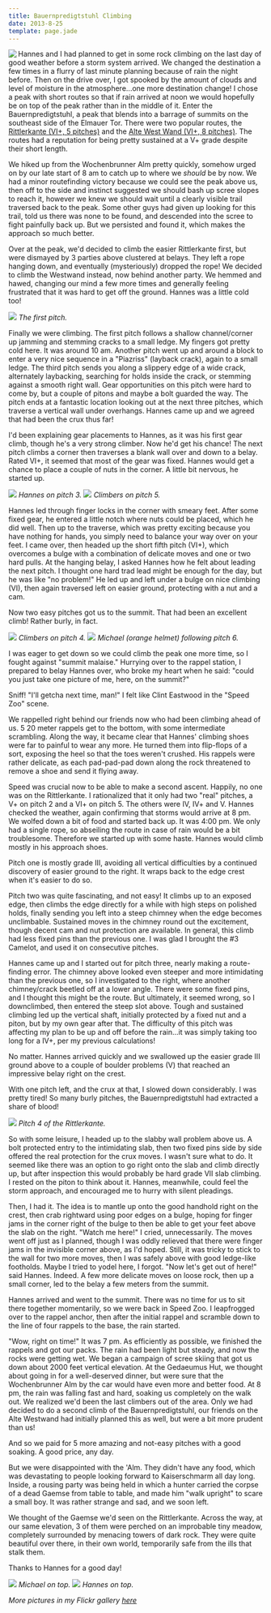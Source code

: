 ```yaml
---
title: Bauernpredigtstuhl Climbing
date: 2013-8-25
template: page.jade
---
```


<a href="http://www.flickr.com/photos/ripsawridge/9587361033/"><img align="left" src="http://farm6.static.flickr.com/5510/9587361033_e52a8251be.jpg" /></a>
Hannes and I had planned to get in some rock climbing on the last day of good weather before a storm system arrived. We changed the destination a few times in a flurry of last minute planning because of rain the night before. Then on the drive over, I got spooked by the amount of clouds and level of moisture in the atmosphere...one more destination change! I chose a peak with short routes so that if rain arrived at noon we would hopefully be on top of the peak rather than in the middle of it. Enter the Bauernpredigtstuhl, a peak that blends into a barrage of summits on the southeast side of the Elmauer Tor. There were two popular routes, the <a href="http://www.bergsteigen.com/klettern/tirol/kaiser-gebirge/rittlerkante">Rittlerkante (VI+, 5 pitches)</a> and the <a href="http://www.bergsteigen.com/klettern/tirol/kaiser-gebirge/alte-westwand">Alte West Wand (VI+, 8 pitches)</a>. The routes had a reputation for being pretty sustained at a V+ grade despite their short length.


We hiked up from the Wochenbrunner Alm pretty quickly, somehow urged on by our
late start of 8 am to catch up to where we *should* be by now. We had a minor
routefinding victory because we could see the peak above us, then off to the
side and instinct suggested we should bash up scree slopes to reach it, however
we knew we should wait until a clearly visible trail traversed back to the
peak. Some other guys had given up looking for this trail, told us there was
none to be found, and descended into the scree to fight painfully back up. But
we persisted and found it, which makes the approach so much better.


Over at the peak, we'd decided to climb the easier Rittlerkante first, but were
dismayed by 3 parties above clustered at belays. They left a rope hanging down,
and eventually (mysteriously) dropped the rope! We decided to climb the Westwand
instead, now behind another party. We hemmed and hawed, changing our mind a few
more times and generally feeling frustrated that it was hard to get off the
ground. Hannes was a little cold too!

<a href="http://www.flickr.com/photos/ripsawridge/9590159398/"><img src="http://farm3.static.flickr.com/2817/9590159398_2ec6d60e67_b.jpg" /></a>
<i>The first pitch.</i>



Finally we were climbing. The first pitch follows a shallow channel/corner up
jamming and stemming cracks to a small ledge. My fingers got pretty cold
here. It was around 10 am. Another pitch went up and around a block to enter a
very nice sequence in a "Piazriss" (layback crack), again to a small ledge. The
third pitch sends you along a slippery edge of a wide crack, alternately
laybacking, searching for holds inside the crack, or stemming against a smooth
right wall. Gear opportunities on this pitch were hard to come by, but a couple
of pitons and maybe a bolt guarded the way. The pitch ends at a fantastic
location looking out at the next three pitches, which traverse a vertical wall
under overhangs. Hannes came up and we agreed that had been the crux thus far!


I'd been explaining gear placements to Hannes, as it was his first gear climb,
though he's a very strong climber. Now he'd get his chance! The next pitch
climbs a corner then traverses a blank wall over and down to a belay. Rated VI+,
it seemed that most of the gear was fixed. Hannes would get a chance to place a
couple of nuts in the corner. A little bit nervous, he started up.


<a href="http://www.flickr.com/photos/ripsawridge/9590165840/"><img src="http://farm4.static.flickr.com/3677/9590165840_3ef828a5e3.jpg" /></a>
<i>Hannes on pitch 3.</i>
<a href="http://www.flickr.com/photos/ripsawridge/9587373677/"><img src="http://farm3.static.flickr.com/2870/9587373677_63d5ba59df.jpg" /></a>
<i>Climbers on pitch 5.</i>



Hannes led through finger locks in the corner with smeary feet. After some fixed
gear, he entered a little notch where nuts could be placed, which he did
well. Then up to the traverse, which was pretty exciting because you have
nothing for hands, you simply need to balance your way over on your feet. I came
over, then headed up the short fifth pitch (VI+), which overcomes a bulge with a
combination of delicate moves and one or two hard pulls. At the hanging belay, I
asked Hannes how he felt about leading the next pitch. I thought one hard trad
lead might be enough for the day, but he was like "no problem!" He led up and
left under a bulge on nice climbing (VI), then again traversed left on easier
ground, protecting with a nut and a cam.


Now two easy pitches got us to the summit. That had been an excellent climb! Rather burly, in fact.


<a href="http://www.flickr.com/photos/ripsawridge/9587376047/"><img src="http://farm3.static.flickr.com/2808/9587376047_e3a5e63fb1_b.jpg" /></a>
<i>Climbers on pitch 4.</i>
<a href="http://www.flickr.com/photos/ripsawridge/9590172212/"><img src="http://farm8.static.flickr.com/7290/9590172212_f22f8df364_b.jpg" /></a>
<i>Michael (orange helmet) following pitch 6.</i>


I was eager to get down so we could climb the peak one more time, so I fought
against "summit malaise." Hurrying over to the rappel station, I prepared to
belay Hannes over, who broke my heart when he said: "could you just take one
picture of me, here, on the summit?"


Sniff! "I'll getcha next time, man!" I felt like Clint Eastwood in the "Speed Zoo" scene.


We rappelled right behind our friends now who had been climbing ahead of us. 5
20 meter rappels get to the bottom, with some intermediate scrambling. Along the
way, it became clear that Hannes' climbing shoes were far to painful to wear any
more. He turned them into flip-flops of a sort, exposing the heel so that the
toes weren't crushed. His rappels were rather delicate, as each pad-pad-pad down
along the rock threatened to remove a shoe and send it flying away.


Speed was crucial now to be able to make a second ascent. Happily, no one was on
the Rittlerkante. I rationalized that it only had two "real" pitches, a V+ on
pitch 2 and a VI+ on pitch 5. The others were IV, IV+ and V. Hannes checked the
weather, again confirming that storms would arrive at 8 pm. We wolfed down a bit
of food and started back up. It was 4:00 pm. We only had a single rope, so
abseiling the route in case of rain would be a bit troublesome. Therefore we
started up with some haste. Hannes would climb mostly in his approach shoes.


Pitch one is mostly grade III, avoiding all vertical difficulties by a continued
discovery of easier ground to the right. It wraps back to the edge crest when
it's easier to do so.


Pitch two was quite fascinating, and not easy! It climbs up to an exposed edge,
then climbs the edge directly for a while with high steps on polished holds,
finally sending you left into a steep chimney when the edge becomes
unclimbable. Sustained moves in the chimney round out the excitement, though
decent cam and nut protection are available. In general, this climb had less
fixed pins than the previous one. I was glad I brought the #3 Camelot, and used
it on consecutive pitches.


Hannes came up and I started out for pitch three, nearly making a route-finding
error. The chimney above looked even steeper and more intimidating than the
previous one, so I investigated to the right, where another chimney/crack
beetled off at a lower angle. There were some fixed pins, and I thought this
might be the route. But ultimately, it seemed wrong, so I downclimbed, then
entered the steep slot above. Tough and sustained climbing led up the vertical
shaft, initially protected by a fixed nut and a piton, but by my own gear after
that. The difficulty of this pitch was affecting my plan to be up and off before
the rain...it was simply taking too long for a IV+, per my previous
calculations!


No matter. Hannes arrived quickly and we swallowed up the easier grade III
ground above to a couple of boulder problems (V) that reached an impressive
belay right on the crest.

With one pitch left, and the crux at that, I slowed down considerably. I was
pretty tired! So many burly pitches, the Bauernpredigtstuhl had extracted a
share of blood!


<a href="http://www.flickr.com/photos/ripsawridge/9587385819/"><img src="http://farm3.static.flickr.com/2851/9587385819_8993599c57.jpg" /></a>
<i>Pitch 4 of the Rittlerkante.</i>


So with some leisure, I headed up to the slabby wall problem above us. A
bolt protected entry to the intimidating slab, then two fixed pins side by side
offered the real protection for the crux moves. I wasn't sure what to do. It
seemed like there was an option to go right onto the slab and climb directly up,
but after inspection this would probably be hard grade VII slab climbing. I
rested on the piton to think about it. Hannes, meanwhile, could feel the storm
approach, and encouraged me to hurry with silent pleadings.


Then, I had it. The idea is to mantle up onto the good handhold right on the
crest, then crab rightward using poor edges on a bulge, hoping for finger jams
in the corner right of the bulge to then be able to get your feet above the slab
on the right. "Watch me here!" I cried, unnecessarily. The moves went off just
as I planned, though I was oddly relieved that there were finger jams in the
invisible corner above, as I'd hoped. Still, it was tricky to stick to the wall
for two more moves, then I was safely above with good ledge-like
footholds. Maybe I tried to yodel here, I forgot. "Now let's get out of here!"
said Hannes. Indeed. A few more delicate moves on loose rock, then up a small
corner, led to the belay a few meters from the summit.


Hannes arrived and went to the summit. There was no time for us to sit there
together momentarily, so we were back in Speed Zoo. I leapfrogged over to the
rappel anchor, then after the initial rappel and scramble down to the line of
four rappels to the base, the rain started.


"Wow, right on time!" It was 7 pm. As efficiently as possible, we finished the
rappels and got our packs. The rain had been light but steady, and now the rocks
were getting wet. We began a campaign of scree skiing that got us down about
2000 feet vertical elevation. At the Gedaeumus Hut, we thought about going in
for a well-deserved dinner, but were sure that the Wochenbrunner Alm by the car
would have even more and better food. At 8 pm, the rain was falling fast and
hard, soaking us completely on the walk out. We realized we'd been the last
climbers out of the area. Only we had decided to do a second climb of the
Bauernpredigtstuhl, our friends on the Alte Westwand had initially planned this
as well, but were a bit more prudent than us!


And so we paid for 5 more amazing and not-easy pitches with a good soaking. A good price, any day.


But we were disappointed with the 'Alm. They didn't have any food, which was
devastating to people looking forward to Kaiserschmarm all day long. Inside, a
rousing party was being held in which a hunter carried the corpse of a dead
Gaemse from table to table, and made him "walk upright" to scare a small boy. It
was rather strange and sad, and we soon left.


We thought of the Gaemse we'd seen on the Rittlerkante. Across the way, at our
same elevation, 3 of them were perched on an improbable tiny meadow, completely
surrounded by menacing towers of dark rock. They were quite beautiful over
there, in their own world, temporarily safe from the ills that stalk them.


Thanks to Hannes for a good day!


<a href="http://www.flickr.com/photos/ripsawridge/9587387361/"><img src="http://farm6.static.flickr.com/5484/9587387361_98716e1092.jpg" /></a>
<i>Michael on top.</i>
<a href="http://www.flickr.com/photos/ripsawridge/9587388741/"><img src="http://farm6.static.flickr.com/5329/9587388741_441be42eb9.jpg" /></a>
<i>Hannes on top.</i>

<i>More pictures in my Flickr gallery <a href="http://www.flickr.com/photos/ripsawridge/sets/72157635225051438/">here</a></i>
